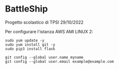 # BattleShip
Progetto scolastico di TPSI 29/10/2022

Per configurare l'istanza AWS AMI LINUX 2:
```
sudo yum update -y
sudo yum install git -y
sudo pip3 install flask

git config --global user.name myname
git config --global user.email example@example.com

```
